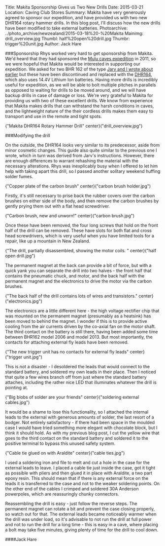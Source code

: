 Title: Makita Sponsorship Gives us Two New Drills
Date: 2015-03-21
Location: Caving Club Stores
Summary: Makita have very generously agreed to sponsor our expedition, and have provided us with two new DHR164 rotary hammer drills. In this blog post, I'll discuss how the new drills have been modified to take external batteries.
Photoarchive:  ../photo_archive/newzealand/2015-03-18%20-%20Makita
Mainimg: drill_overview.jpg
Thumbl: half%20open%20drill.jpg
Thumbr: trigger%20unit.jpg
Author: Jack Hare

###Sponsorship
Rhys worked very hard to get sponsorship from Makita. We'd heard that they had sponsored the [Mulu caves expedition](http://www.mulucaves.org/wordpress/news/sponsor-support-for-2011-expedition) in 2011, so we were hopeful that Makita would be interested in supporting our expedition. We asked for two BHR 162 of the type [Jarv and I wrote about earlier](https://union.ic.ac.uk/rcc/caving/newzealand/articles/2015-03-15-newdrills.html) but these have been discontinued and replaced with the [DHR164](http://www.makitauk.com/products/cordless-tools/rotary-hammers/all-cordless-rotary-hammers/dhr164rfj-14-4v-rotary-hammer-drill-16mm.html), which also uses 14.4V Lithium Ion batteries. Having more drills is incredibly useful for expedition, as we will be able to bolt multiple pitches in parallels as opposed to waiting for drills to be moved around, and we will have backup drills in case of damage or loss. We're very grateful to Makita for providing us with two of these excellent drills. We know from experience that Makita makes drills that can withstand the harsh conditions in caves, and the lightweight nature of the their cordless drills makes them easy to transport and use in the remote and tight spots.

{"Makita DHR164 Rotary Hammer Drill" center}("drill_overview.jpg")

###Modifying the drill

On the outside, the DHR164 looks very similar to its predecessor, aside from minor cosmetic changes. This guide also quite similar to the previous one I wrote, which in turn was derived from Jarv's instructions. However, there are enough differences to warrant rehashing the material with the necessary alterations. Rhys was inexplicably busy when I offered to let him help with taking apart this drill, so I passed another solitary weekend huffing solder fumes.

{"Copper plate of the carbon brush" center}("carbon brush holder.jpg")

 Firstly, it's still necessary to prise back the rubber covers over the carbon brushes on either side of the body, and then remove the carbon brushes by gently prying them out with a flat head screwdriver.

{"Carbon brush, new and unworn!" center}("carbon brush.jpg")

Once these have been removed, the four long screws that hold on the front half of the drill can be removed. These have slots for both flat and cross head screwdrivers, which is very useful when you have limited tools for a repair, like up a mountain in New Zealand. 

{"The drill, partially disassembled, showing the motor coils. " center}("half open drill.jpg")

The permanent magnet at the back can provide a bit of force, but with a quick yank you can separate the drill into two halves - the front half that contains the pneumatic chuck, and motor, and the back half with the permanent magnet and the electronics to drive the motor via the carbon brushes.

{"The back half of the drill contains lots of wires and transistors." center}("electronics.jpg")

The electronics are a little different here - the high voltage rectifier chip that was mounted on the permanent magnet (presumably as a heatsink) has been moved to behind the magnet. I wonder if this is to provide active cooling from the air currents driven by the co-axial fan on the motor shaft. The third contact on the battery is still there, having been added some time between BHR162 model 2006 and model 2013. But most importantly, the contacts for attaching external fly leads have been removed.

{"The new trigger unit has no contacts for external fly leads" center}("trigger unit.jpg")

This is not a disaster - I desoldered the leads that would connect to the standard battery, and soldered my own leads in their place. Then I noticed that quite a few wires branch off from just where the standard battery attaches, including the rather nice LED that illuminates whatever the drill is pointing at. 

{"Big blobs of solder are your friends" center}("soldering external cables.jpg")

It would be a shame to lose this functionality, so I attached the internal leads to the external with generous amounts of solder, the last resort of a bodger. Not entirely satisfactory - if there had been space in the moulded case I would have tried something more elegant with chocolate block, but I think it should hold. As with my previous blog post, I cut the yellow wire that goes to the third contact on the standard battery and soldered it to the positive terminal to bypass this unused safety system.

{"Cable tie glued on with Araldite" center}("cable ties.jpg")

I used a soldering iron and file to melt and cut a hole in the case for the external leads to leave. I placed a cable tie just inside the case, got it tight as possible with pliers and then glued it in place with Araldite, a two part epoxy resin. This should mean that if there is any external force on the leads it is transferred to the case and not to the weaker soldering points. On the other end of the cables I crimped and soldered 30A Anderson powerpoles, which are reassuringly chunky connectors.

Reassembling the drill is easy - just follow the reverse steps. The permanent magnet can rotate a bit and prevent the case closing properly, so watch out for that. The external leads became noticeably warmer when the drill was under load, so it's advisable to not run the drill at full power and not to run the drill for a long time - this is easy in a cave, where placing a bolt may take five minutes, giving plenty of time for the drill to cool down.

####Jack Hare

